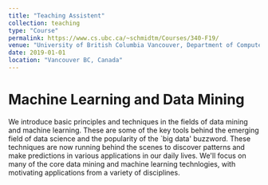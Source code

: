 ```yaml
---
title: "Teaching Assistent"
collection: teaching
type: "Course"
permalink: https://www.cs.ubc.ca/~schmidtm/Courses/340-F19/
venue: "University of British Columbia Vancouver, Department of Computer Science"
date: 2019-01-01
location: "Vancouver BC, Canada"
---
```


Machine Learning and Data Mining
======
We introduce basic principles and techniques in the fields of data mining and machine learning. These are some of the key tools behind the emerging field of data science and the popularity of the `big data' buzzword. These techniques are now running behind the scenes to discover patterns and make predictions in various applications in our daily lives. We'll focus on many of the core data mining and machine learning technlogies, with motivating applications from a variety of disciplines.